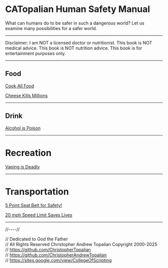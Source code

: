 # CATopalian Human Safety Manual
What can humans do to be safer in such a dangerous world? Let us examine many possibilities for a safer world.

---

Disclaimer: I am NOT a licensed doctor or nutritionist. This book is NOT medical advice. This book is NOT nutrition advice. This book is for entertainment purposes only.

---

## **Food**

[Cook All Food](src/food/cook_all_food.md)  

[Cheese Kills Millions](src/food/cheese_kills_millions.md)  

---

## **Drink**

[Alcohol is Poison](src/drink/alcohol_is_poison.md)  

---

# Recreation

[Vaping is Deadly](src/recreation/vaping_is_deadly.md)  

---

# Transportation

[5 Point Seat Belt for Safety!](src/transportation/five_point_seat_belt.md)  

[20 mph Speed Limit Saves Lives](src/transportation/twenty_mph_speed_limit_saves_lives.md)  


---

//----//

// Dedicated to God the Father  
// All Rights Reserved Christopher Andrew Topalian Copyright 2000-2025  
// https://github.com/ChristopherTopalian  
// https://github.com/ChristopherAndrewTopalian  
// https://sites.google.com/view/CollegeOfScripting


